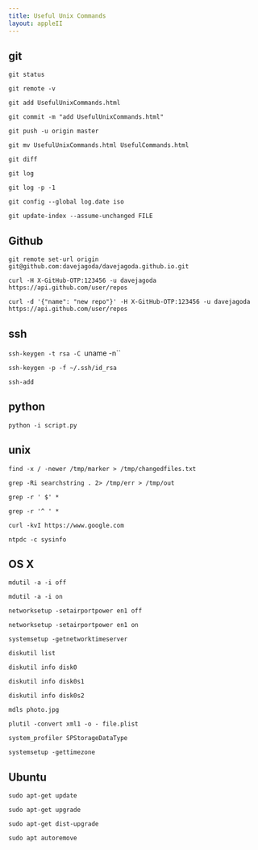 ```yaml
---
title: Useful Unix Commands
layout: appleII
---
```


git
---

`git status`

`git remote -v`

`git add UsefulUnixCommands.html`

`git commit -m "add UsefulUnixCommands.html"`

`git push -u origin master`

`git mv UsefulUnixCommands.html UsefulCommands.html`

`git diff`

`git log`

`git log -p -1`

`git config --global log.date iso`

`git update-index --assume-unchanged FILE`

Github
------

`git remote set-url origin git@github.com:davejagoda/davejagoda.github.io.git`

`curl -H X-GitHub-OTP:123456 -u davejagoda https://api.github.com/user/repos`

`curl -d '{"name": "new repo"}' -H X-GitHub-OTP:123456 -u davejagoda https://api.github.com/user/repos`

ssh
---

`ssh-keygen -t rsa -C `uname -n``

`ssh-keygen -p -f ~/.ssh/id_rsa`

`ssh-add`

python
------

`python -i script.py`

unix
----

`find -x / -newer /tmp/marker > /tmp/changedfiles.txt`

`grep -Ri searchstring . 2> /tmp/err > /tmp/out`

`grep -r ' $' *`

`grep -r '^ ' *`

`curl -kvI https://www.google.com`

`ntpdc -c sysinfo`

OS X
----

`mdutil -a -i off`

`mdutil -a -i on`

`networksetup -setairportpower en1 off`

`networksetup -setairportpower en1 on`

`systemsetup -getnetworktimeserver`

`diskutil list`

`diskutil info disk0`

`diskutil info disk0s1`

`diskutil info disk0s2`

`mdls photo.jpg`

`plutil -convert xml1 -o - file.plist`

`system_profiler SPStorageDataType`

`systemsetup -gettimezone`

Ubuntu
------

`sudo apt-get update`

`sudo apt-get upgrade`

`sudo apt-get dist-upgrade`

`sudo apt autoremove`
